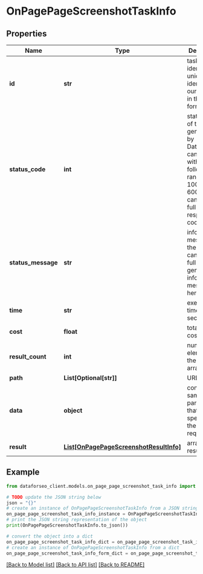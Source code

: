 # OnPagePageScreenshotTaskInfo


## Properties

Name | Type | Description | Notes
------------ | ------------- | ------------- | -------------
**id** | **str** | task identifier unique task identifier in our system in the UUID format | [optional] 
**status_code** | **int** | status code of the task generated by DataForSEO, can be within the following range: 10000-60000 you can find the full list of the response codes here | [optional] 
**status_message** | **str** | informational message of the task you can find the full list of general informational messages here | [optional] 
**time** | **str** | execution time, seconds | [optional] 
**cost** | **float** | total tasks cost, USD | [optional] 
**result_count** | **int** | number of elements in the result array | [optional] 
**path** | **List[Optional[str]]** | URL path | [optional] 
**data** | **object** | contains the same parameters that you specified in the POST request | [optional] 
**result** | [**List[OnPagePageScreenshotResultInfo]**](OnPagePageScreenshotResultInfo.md) | array of results | [optional] 

## Example

```python
from dataforseo_client.models.on_page_page_screenshot_task_info import OnPagePageScreenshotTaskInfo

# TODO update the JSON string below
json = "{}"
# create an instance of OnPagePageScreenshotTaskInfo from a JSON string
on_page_page_screenshot_task_info_instance = OnPagePageScreenshotTaskInfo.from_json(json)
# print the JSON string representation of the object
print(OnPagePageScreenshotTaskInfo.to_json())

# convert the object into a dict
on_page_page_screenshot_task_info_dict = on_page_page_screenshot_task_info_instance.to_dict()
# create an instance of OnPagePageScreenshotTaskInfo from a dict
on_page_page_screenshot_task_info_form_dict = on_page_page_screenshot_task_info.from_dict(on_page_page_screenshot_task_info_dict)
```
[[Back to Model list]](../README.md#documentation-for-models) [[Back to API list]](../README.md#documentation-for-api-endpoints) [[Back to README]](../README.md)


